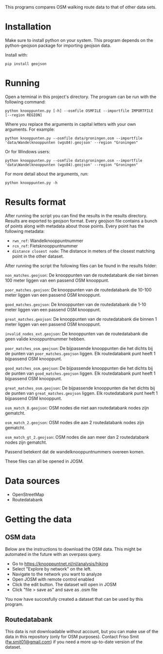 This programs compares OSM walking route data to that of other data sets.


# Installation

Make sure to install python on your system. This program depends on the
python-geojson package for importing geojson data.

Install with:
	
	pip install geojson

# Running

Open a terminal in this project's directory. The program can be run with the following command:

	python knooppunten.py [-h] --osmfile OSMFILE --importfile IMPORTFILE [--region REGION]

Where you replace the arguments in capital letters with your own arguments. For example:

	python knooppunten.py --osmfile data/groningen.osm --importfile 'data/Wandelknooppunten (wgs84).geojson' --region "Groningen"

Or for Windows users:

	python knooppunten.py --osmfile data\groningen.osm --importfile 'data\Wandelknooppunten (wgs84).geojson' --region "Groningen"


For more detail about the arguments, run:

	python knooppunten.py -h

# Results format

After running the script you can find the results in the results directory.
Results are exported to geojson format. Every geojson file contains a bunch of
points along with metadata about those points. Every point has the following
metadata:

- `rwn_ref`: Wandelknooppuntnummer
- `rcn_ref`: Fietsknooppuntnummer
- `distance closest node`: The distance in meters of the closest matching point in the other dataset.


After running the script the following files can be found in the results folder:

`non_matches.geojson`: De knooppunten van de routedatabank die niet binnen 100 meter liggen van een passend OSM knooppunt.

`poor_matches.geojson`: De knooppunten van de routedatabank die 10-100 meter liggen van een passend OSM knooppunt.

`good_matches.geojson`: De knooppunten van de routedatabank die 1-10 meter liggen van een passend OSM knooppunt.

`great_matches.geojson`: De knooppunten van de routedatabank die binnen 1 meter liggen van een passend OSM knooppunt.

`invalid_nodes_ext.geojson`: De knooppunten van de routedatabank die geen valide knooppuntnummer hebben.


`poor_matches_osm.geojson`: De bijpassende knooppunten die het dichts bij de punten van `poor_matches.geojson` liggen. Elk routedatabank punt heeft 1 bijpassend OSM knooppunt.

`good_matches_osm.geojson`: De bijpassende knooppunten die het dichts bij de punten van `good_matches.geojson` liggen. Elk routedatabank punt heeft 1 bijpassend OSM knooppunt.

`great_matches_osm.geojson`: De bijpassende knooppunten die het dichts bij de punten van `great_matches.geojson` liggen. Elk routedatabank punt heeft 1 bijpassend OSM knooppunt.

`osm_match_0.geojson`: OSM nodes die niet aan routedatabank nodes zijn gematcht.

`osm_match_2.geojson`: OSM nodes die aan 2 routedatabank nodes zijn gematcht.

`osm_match_gt_2.geojson`: OSM nodes die aan meer dan 2 routedatabank nodes zijn gematcht.

Passend betekent dat de wandelknooppuntnummers overeen komen.

These files can all be opened in JOSM.

# Data sources

- OpenStreetMap
- Routedatabank

# Getting the data

## OSM data

Below are the instructions to download the OSM data. This might be automated in
the future with an overpass query.

- Go to https://knooppuntnet.nl/nl/analysis/hiking
- Select "Explore by network" on the left.
- Navigate to the network you want to analyze
- Open JOSM with remote control enabled
- Click the edit button. The dataset will open in JOSM
- Click "file > save as" and save as .osm file

You now have succesfully created a dataset that can be used by this program.

## Routedatabank

This data is not downloadable without account, but you can make use of the data
in this repository (only for OSM purposes).
Contact Friso Smit (fw.smit01@gmail.com) if you need a more up-to-date version of the dataset.
